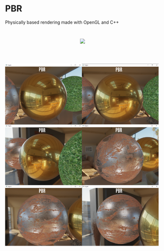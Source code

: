 # PBR
Physically based rendering made with OpenGL and C++

<br />

<p align="center">
  <img src="https://github.com/sebimih13/PBR/blob/main/Resource/PBR.gif">
</p>

<br /> <br />

<img align="left" width="250" height="197" src="https://github.com/sebimih13/PBR/blob/main/Resource/G1.png">
<img align="left" width="250" height="197" src="https://github.com/sebimih13/PBR/blob/main/Resource/G2.png">
<img align="left" width="250" height="197" src="https://github.com/sebimih13/PBR/blob/main/Resource/G3.png">

<img align="left" width="250" height="197" src="https://github.com/sebimih13/PBR/blob/main/Resource/M1.png">
<img align="left" width="250" height="197" src="https://github.com/sebimih13/PBR/blob/main/Resource/M2.png">
<img align="left" width="250" height="197" src="https://github.com/sebimih13/PBR/blob/main/Resource/M3.png">

